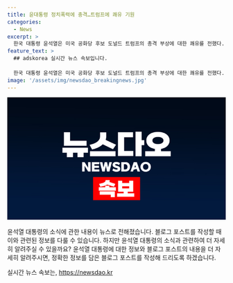 ```yaml
---
title: 윤대통령 정치폭력에 충격…트럼프에 쾌유 기원
categories:
  - News
excerpt: >
  한국 대통령 윤석열은 미국 공화당 후보 도널드 트럼프의 총격 부상에 대한 쾌유를 전했다. 윤 대통령은 끔찍한 정치 폭력에 충격을 금할 수 없다며 한국민들은 미국민들과 함께 한다고 SNS를 통해 밝혔다. 대통령실은 어떠한 형태의 정치 폭력도 강력 규탄한다며 미국민들을 위로하고, 관련 사항을 즉시 보고했다.
feature_text: >
  ## adskorea 실시간 뉴스 속보입니다.

  한국 대통령 윤석열은 미국 공화당 후보 도널드 트럼프의 총격 부상에 대한 쾌유를 전했다. 윤 대통령은 끔찍한 정치 폭력에 충격을 금할 수 없다며 한국민들은 미국민들과 함께 한다고 SNS를 통해 밝혔다. 대통령실은 어떠한 형태의 정치 폭력도 강력 규탄한다며 미국민들을 위로하고, 관련 사항을 즉시 보고했다.
image: '/assets/img/newsdao_breakingnews.jpg'
---
```


<p><img src="/assets/img/newsdao_breakingnews.jpg" alt="adskorea 속보" /></p>

<p>윤석열 대통령의 소식에 관한 내용이 뉴스로 전해졌습니다. 블로그 포스트를 작성할 때 이와 관련된 정보를 다룰 수 있습니다. 하지만 윤석열 대통령의 소식과 관련하여 더 자세히 알려주실 수 있을까요? 윤석열 대통령에 대한 정보와 블로그 포스트의 내용을 더 자세히 알려주시면, 정확한 정보를 담은 블로그 포스트를 작성해 드리도록 하겠습니다.</p>
실시간 뉴스 속보는, <a href="https://newsdao.kr" rel="dofollow">https://newsdao.kr</a>


